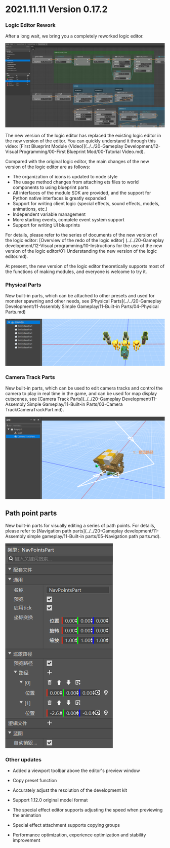 # 2021.11.11 Version 0.17.2 

### Logic Editor Rework 

After a long wait, we bring you a completely reworked logic editor. 

![1-1](./images/1-1.png) 

The new version of the logic editor has replaced the existing logic editor in the new version of the editor. You can quickly understand it through this video: [First Blueprint Module (Video)](../../20-Gameplay Development/12-Visual Programming/00-First Blueprint Mod/00-Tutorial Video.md). 

Compared with the original logic editor, the main changes of the new version of the logic editor are as follows: 

- The organization of icons is updated to node style 
- The usage method changes from attaching ets files to world components to using blueprint parts 
- All interfaces of the module SDK are provided, and the support for Python native interfaces is greatly expanded 
- Support for writing client logic (special effects, sound effects, models, animations, etc.) 
- Independent variable management 
- More starting events, complete event system support 
- Support for writing UI blueprints 

For details, please refer to the series of documents of the new version of the logic editor: [Overview of the redo of the logic editor] (../../20-Gameplay development/12-Visual programming/10-Instructions for the use of the new version of the logic editor/01-Understanding the new version of the logic editor.md). 

At present, the new version of the logic editor theoretically supports most of the functions of making modules, and everyone is welcome to try it. 

### Physical Parts 

New built-in parts, which can be attached to other presets and used for monster spawning and other needs, see [Physical Parts](../../20-Gameplay Development/11-Assembly Simple Gameplay/11-Built-in Parts/04-Physical Parts.md) 

![monsterFormation](./images/monsterFormation.png) 

### Camera Track Parts 

New built-in parts, which can be used to edit camera tracks and control the camera to play in real time in the game, and can be used for map display cutscenes, see [Camera Track Parts](../../20-Gameplay Development/11-Assembly Simple Gameplay/11-Built-in Parts/03-Camera TrackCameraTrackPart.md). 

![parts006](./images/parts006.png) 

## Path point parts 

New built-in parts for visually editing a series of path points. For details, please refer to [Navigation path parts](../../20-Gameplay development/11-Assembly simple gameplay/11-Built-in parts/05-Navigation path parts.md). 

![parts010](./images/parts010.png) 

### Other updates 

- Added a viewport toolbar above the editor's preview window 
- Copy preset function 
- Accurately adjust the resolution of the development kit 
- Support 1.12.0 original model format 
- The special effect editor supports adjusting the speed when previewing the animation 
- Special effect attachment supports copying groups

- Performance optimization, experience optimization and stability improvement 
